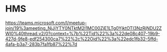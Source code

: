 # HMS
https://teams.microsoft.com/l/meetup-join/19%3ameeting_NjJjYTY0NTktM2I1MC00ZjE1LTg0YjktOTI3NzRjNDU2ZWI0%40thread.v2/0?context=%7b%22Tid%22%3a%22de08c407-19b9-427d-9fe8-edf254300ca7%22%2c%22Oid%22%3a%22edc1fb32-5ffd-4afa-b3a7-283b7fa1fb87%22%7d
